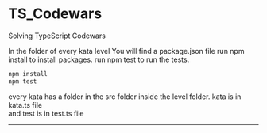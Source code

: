 # TS_Codewars
Solving TypeScript Codewars


In the folder of every kata level You will find a package.json file
run npm install to install packages.
run npm test to run the tests.

``` bash
npm install
npm test
```

every kata has a folder in the src folder inside the level folder.
kata is in kata.ts file  
and test is in test.ts file  


-----------------------------------------------------------------------------------
